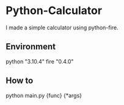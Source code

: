 # Python-Calculator
I made a simple calculator using python-fire.
## Environment
python "3.10.4"
fire "0.4.0"
## How to
python main.py {func} {*args}
